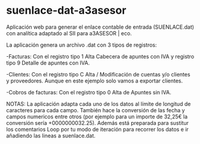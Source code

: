 # suenlace-dat-a3asesor
Aplicación web para generar el enlace contable de entrada (SUENLACE.dat) con analítica adaptado al SII para a3ASESOR | eco.

La aplicación genera un archivo .dat con 3 tipos de registros: 

-Facturas: Con el registro tipo 1 Alta Cabecera de apuntes con IVA y registro tipo 9 Detalle de apuntes con IVA.

-Clientes: Con el registro tipo C Alta / Modificación de cuentas y/o clientes y proveedores. Aunque en este ejemplo solo vamos a exportar clientes.

-Cobros de facturas: Con el registro tipo 0 Alta de Apuntes sin IVA.


NOTAS:
La aplicación adapta cada uno de los datos al límite de longitud de caracteres para cada campo. También hace la conversión de las fecha y campos numericos entre otros (por ejemplo para un importe de 32,25€ la conversión sería +0000000032.25).
Además está preparada para sustitur los comentarios Loop por tu modo de iteración para recorrer los datos e ir añadiendo las lineas a suenlace.dat.